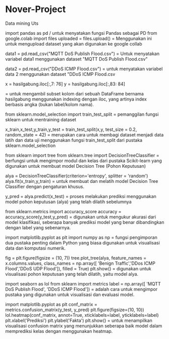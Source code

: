 # Nover-Project
Data mining Uts

import pandas as pd / untuk menyatakan fungsi Pandas sebagai PD
from google.colab import files
uploaded = files.upload() = Menggunakan ini untuk mengupload dataset yang akan digunakan ke google collab

data1 = pd.read_csv("MQTT DoS Publish Flood.csv") = Untuk menyatakan variabel data1 menggunakan dataset "MQTT DoS Publish Flood.csv"

data2 = pd.read_csv("DDoS ICMP Flood.csv") = untuk menyatakan variabel data 2 menggunakan dataset "DDoS ICMP Flood.csv

x = hasilgabung.iloc[:,7: 76] 
y = hasilgabung.iloc[:,83: 84]  

=
 untuk mengambil subset kolom dari sebuah DataFrame bernama hasilgabung menggunakan indexing dengan iloc, yang artinya index berbasis angka (bukan label/kolom nama).

 from sklearn.model_selection import train_test_split = pemanggilan fungsi sklearn untuk mentraining dataset

 x_train,x_test,y_train,y_test = train_test_split(x,y, test_size = 0.2, random_state = 42) = merupakan cara untuk membagi dataset menjadi data latih dan data uji menggunakan fungsi train_test_split dari pustaka sklearn.model_selection

 from sklearn import tree
from sklearn.tree import DecisionTreeClassifier = berfungsi untuk mengimpor modul dan kelas dari pustaka Scikit-learn yang digunakan untuk membuat model Decision Tree (Pohon Keputusan)

alya = DecisionTreeClassifier(criterion='entropy', splitter = 'random')
alya.fit(x_train,y_train) = untuk membuat dan melatih model Decision Tree Classifier dengan pengaturan khusus.

y_pred = alya.predict(x_test) = proses melakukan prediksi menggunakan model pohon keputusan (alya) yang telah dilatih sebelumnya

from sklearn.metrics import accuracy_score
accuracy = accuracy_score(y_test,y_pred) = digunakan untuk mengukur akurasi dari model klasifikasi, seberapa banyak prediksi model yang benar dibandingkan dengan label yang sebenarnya.

import matplotlib.pyplot as plt
import numpy as np = fungsi pengimporan dua pustaka penting dalam Python yang biasa digunakan untuk visualisasi data dan komputasi numerik.

fig = plt.figure(figsize = (10, 7))
tree.plot_tree(alya, feature_names = x.columns.values, class_names = np.array([ 'Benign Traffic','DDos ICMP Flood','DDoS UDP Flood']), filled = True)
plt.show() = digunakan untuk visualisasi pohon keputusan yang telah dilatih, yaitu model alya.

import seaborn as lol
from sklearn import metrics
label = np.array([ 'MQTT DoS Publish Flood', 'DDoS ICMP Flood']) = adalah cara untuk mengimpor pustaka yang digunakan untuk visualisasi dan evaluasi model.

import matplotlib.pyplot as plt
conf_matrix = metrics.confusion_matrix(y_test, y_pred)
plt.figure(figsize=(10, 10))
lol.heatmap(conf_matrix, annot=True, xticklabels=label, yticklabels=label)
plt.xlabel('Prediksi')
plt.ylabel('Fakta')
plt.show() = untuk menampilkan visualisasi confusion matrix yang menunjukkan seberapa baik model dalam memprediksi kelas dengan menggunakan heatmap.
